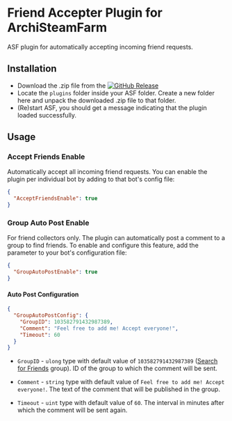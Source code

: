 # Friend Accepter Plugin for ArchiSteamFarm
ASF plugin for automatically accepting incoming friend requests.

## Installation
- Download the .zip file from the [![GitHub Release](https://img.shields.io/github/v/release/JackieWaltRyan/FriendAccepter?display_name=tag&logo=github&label=latest%20release)](https://github.com/JackieWaltRyan/FriendAccepter/releases/latest)
- Locate the `plugins` folder inside your ASF folder. Create a new folder here and unpack the downloaded .zip file to
  that folder.
- (Re)start ASF, you should get a message indicating that the plugin loaded successfully.

## Usage
### Accept Friends Enable
Automatically accept all incoming friend requests. You can enable the plugin per individual bot by adding to that bot's config file:
```json
{
  "AcceptFriendsEnable": true
}
```

### Group Auto Post Enable
For friend collectors only. The plugin can automatically post a comment to a group to find friends. To enable and
configure this feature, add the parameter to your bot's configuration file:
```json
{
  "GroupAutoPostEnable": true
}
```

#### Auto Post Configuration
```json
{
  "GroupAutoPostConfig": {
    "GroupID": 103582791432987389,
    "Comment": "Feel free to add me! Accept everyone!",
    "Timeout": 60
  }
}
```
- `GroupID` - `ulong` type with default value of `103582791432987389` ([Search for Friends](https://steamcommunity.com/groups/SearchForFriends) group). ID of the group to which the comment will be sent.

- `Comment` - `string` type with default value of `Feel free to add me! Accept everyone!`. The text of the comment that will be published in the group.

- `Timeout` - `uint` type with default value of `60`. The interval in minutes after which the comment will be sent again.
